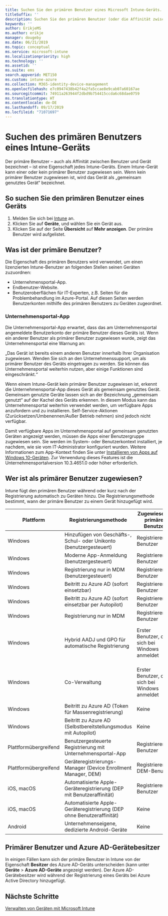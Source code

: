 ```yaml
---
title: Suchen Sie den primären Benutzer eines Microsoft Intune-Geräts.
titleSuffix: ''
description: Suchen Sie den primären Benutzer (oder die Affinität zwischen Benutzer und Gerät) eines Intune-Geräts.
keywords: ''
author: ErikjeMS
ms.author: erikje
manager: dougeby
ms.date: 06/21/2019
ms.topic: conceptual
ms.service: microsoft-intune
ms.localizationpriority: high
ms.technology: ''
ms.assetid: ''
ms.suite: ems
search.appverid: MET150
ms.custom: intune-azure
ms.collection: M365-identity-device-management
ms.openlocfilehash: e7c0947438b42f4a2fa5ccae8e9cab07a60167ae
ms.sourcegitcommit: 74911a263944f2dbd9b754415ccda6c68dae0759
ms.translationtype: HT
ms.contentlocale: de-DE
ms.lasthandoff: 09/17/2019
ms.locfileid: "71071697"
---
```

# <a name="find-the-primary-user-of-an-intune-device"></a>Suchen des primären Benutzers eines Intune-Geräts

Der primäre Benutzer – auch als Affinität zwischen Benutzer und Gerät bezeichnet – ist eine Eigenschaft jedes Intune-Geräts. Einem Intune-Gerät kann einer oder kein primärer Benutzer zugewiesen sein. Wenn kein primärer Benutzer zugewiesen ist, wird das Gerät als „gemeinsam genutztes Gerät“ bezeichnet.

## <a name="how-to-find-a-devices-primary-user"></a>So suchen Sie den primären Benutzer eines Geräts

1. Melden Sie sich bei [Intune](https://go.microsoft.com/fwlink/?linkid=2090973) an.
2. Klicken Sie auf **Geräte**, und wählen Sie ein Gerät aus.
3. Klicken Sie auf der Seite **Übersicht** auf **Mehr anzeigen**. Der primäre Benutzer wird aufgelistet.

## <a name="what-is-the-primary-user"></a>Was ist der primäre Benutzer?
Die Eigenschaft des primären Benutzers wird verwendet, um einen lizenzierten Intune-Benutzer an folgenden Stellen seinen Geräten zuzuordnen:
- Unternehmensportal-App.
- Endbenutzer-Website.
- Benutzeroberflächen für IT-Experten, z.B. Seiten für die Problembehandlung im Azure-Portal. Auf diesen Seiten werden Benutzerkonten mithilfe des primären Benutzers zu Geräten zugeordnet.    

### <a name="company-portal-app"></a>Unternehmensportal-App
Die Unternehmensportal-App erwartet, dass das am Unternehmensportal angemeldete Benutzerkonto der primäre Benutzer dieses Geräts ist. Wenn ein anderer Benutzer als primärer Benutzer zugewiesen wurde, zeigt das Unternehmensportal eine Warnung an:

„Das Gerät ist bereits einem anderen Benutzer innerhalb Ihrer Organisation zugewiesen. Wenden Sie sich an den Unternehmenssupport, um als primärer Benutzer des Geräts eingetragen zu werden. Sie können das Unternehmensportal weiterhin nutzen, aber einige Funktionen sind eingeschränkt.“

Wenn einem Intune-Gerät kein primärer Benutzer zugewiesen ist, erkennt die Unternehmensportal-App dieses Gerät als gemeinsam genutztes Gerät. Gemeinsam genutzte Geräte lassen sich an der Bezeichnung „gemeinsam genutzt“ auf der Kachel des Geräts erkennen. In diesem Modus kann das Unternehmensportal weiterhin verwendet werden, um verfügbare Apps anzufordern und zu installieren. Self-Service-Aktionen (Zurücksetzen/Umbenennen/Außer Betrieb nehmen) sind jedoch nicht verfügbar.  

Damit verfügbare Apps im Unternehmensportal auf gemeinsam genutzten Geräten angezeigt werden, müssen die Apps einer Benutzergruppe zugewiesen sein. Sie werden im System- oder Benutzerkontext installiert, je nachdem, wie sie vom IT-Administrator konfiguriert wurden. Weitere Informationen zum App-Kontext finden Sie unter [Installieren von Apps auf Windows 10-Geräten](apps-windows-10-app-deploy.md#installing-apps-on-windows-10-devices). Zur Verwendung dieses Features ist die Unternehmensportalversion 10.3.4651.0 oder höher erforderlich.


## <a name="who-is-assigned-as-the-primary-user"></a>Wer ist als primärer Benutzer zugewiesen?
Intune fügt den primären Benutzer während oder kurz nach der Registrierung automatisch zu Geräten hinzu. Die Registrierungsmethode bestimmt, wann der primäre Benutzer zu einem Gerät hinzugefügt wird.

| Plattform | Registrierungsmethode | Zugewiesener primärer Benutzer | Primärer Benutzer ist zugewiesen |
| ---- | ---- | ---- | ---- |
| Windows | Hinzufügen von Geschäfts-, Schul- oder Unikonto (benutzergesteuert) | Registrierender Benutzer | Während der Registrierung |   
| Windows | Moderne App-Anmeldung (benutzergesteuert) | Registrierender Benutzer | Während der Registrierung | 
| Windows | Registrierung nur in MDM (benutzergesteuert) | Registrierender Benutzer | Während der Registrierung | 
| Windows | Beitritt zu Azure AD (sofort einsetzbar) | Registrierender Benutzer | Während der Registrierung | 
| Windows | Beitritt zu Azure AD (sofort einsetzbar per Autopilot) | Registrierender Benutzer | Während der Registrierung | 
| Windows | Registrierung nur in MDM | Registrierender Benutzer | Während der Registrierung | 
| Windows | Hybrid AADJ und GPO für automatische Registrierung | Erster Benutzer, der sich bei Windows anmeldet | Wenn der erste Benutzer sich bei Windows anmeldet| 
| Windows | Co-Verwaltung | Erster Benutzer, der sich bei Windows anmeldet | Wenn der erste Benutzer sich bei Windows anmeldet | 
| Windows | Beitritt zu Azure AD (Token für Massenregistrierung) | Keine | Nicht verfügbar | 
| Windows | Beitritt zu Azure AD (Selbstbereitstellungsmodus mit Autopilot) | Keine | Nicht verfügbar | 
| Plattformübergreifend | Benutzergesteuerte Registrierung mit Unternehmensportal-App | Registrierender Benutzer | Während der Registrierung |
| Plattformübergreifend | Geräteregistrierungs-Manager (Device Enrollment Manager, DEM) | Registrierender DEM-Benutzer | Während der Registrierung |
| iOS, macOS | Automatisierte Apple-Geräteregistrierung (DEP mit Benutzeraffinität) | Registrierender Benutzer | Während der Registrierung |
| iOS, macOS | Automatisierte Apple-Geräteregistrierung (DEP ohne Benutzeraffinität) | Keine | Nicht verfügbar |
| Android | Unternehmenseigene, dedizierte Android-Geräte | Keine | Nicht verfügbar |

## <a name="primary-user-and-azure-ad-device-owner"></a>Primärer Benutzer und Azure AD-Gerätebesitzer
In einigen Fällen kann sich der primäre Benutzer in Intune von der Eigenschaft **Besitzer** des Azure AD-Geräts unterscheiden (kann unter **Geräte** > **Azure AD-Geräte** angezeigt werden). Der Azure AD-Gerätebesitzer wird während der Registrierung eines Geräts bei Azure Active Directory hinzugefügt.

## <a name="next-steps"></a>Nächste Schritte
[Verwalten von Geräten mit Microsoft Intune](device-management.md)
